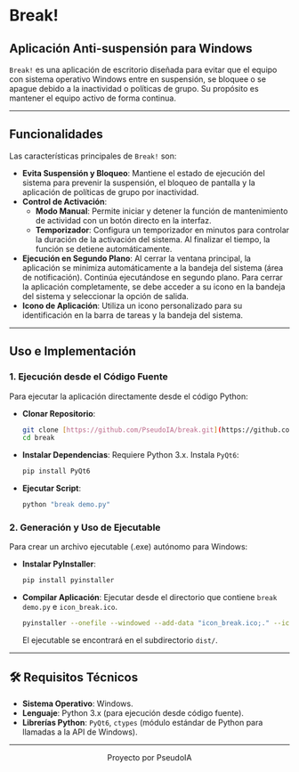 # Break!

## Aplicación Anti-suspensión para Windows

`Break!` es una aplicación de escritorio diseñada para evitar que el equipo con sistema operativo Windows entre en suspensión, se bloquee o se apague debido a la inactividad o políticas de grupo. Su propósito es mantener el equipo activo de forma continua.

---

## Funcionalidades

Las características principales de `Break!` son:

* **Evita Suspensión y Bloqueo**: Mantiene el estado de ejecución del sistema para prevenir la suspensión, el bloqueo de pantalla y la aplicación de políticas de grupo por inactividad.
* **Control de Activación**:
    * **Modo Manual**: Permite iniciar y detener la función de mantenimiento de actividad con un botón directo en la interfaz.
    * **Temporizador**: Configura un temporizador en minutos para controlar la duración de la activación del sistema. Al finalizar el tiempo, la función se detiene automáticamente.
* **Ejecución en Segundo Plano**: Al cerrar la ventana principal, la aplicación se minimiza automáticamente a la bandeja del sistema (área de notificación). Continúa ejecutándose en segundo plano. Para cerrar la aplicación completamente, se debe acceder a su icono en la bandeja del sistema y seleccionar la opción de salida.
* **Icono de Aplicación**: Utiliza un icono personalizado para su identificación en la barra de tareas y la bandeja del sistema.

---

## Uso e Implementación

### 1. Ejecución desde el Código Fuente

Para ejecutar la aplicación directamente desde el código Python:

* **Clonar Repositorio**:
    ```bash
    git clone [https://github.com/PseudoIA/break.git](https://github.com/PseudoIA/break.git)
    cd break
    ```
* **Instalar Dependencias**: Requiere Python 3.x. Instala `PyQt6`:
    ```bash
    pip install PyQt6
    ```
* **Ejecutar Script**:
    ```bash
    python "break demo.py"
    ```

### 2. Generación y Uso de Ejecutable

Para crear un archivo ejecutable (.exe) autónomo para Windows:

* **Instalar PyInstaller**:
    ```bash
    pip install pyinstaller
    ```
* **Compilar Aplicación**: Ejecutar desde el directorio que contiene `break demo.py` e `icon_break.ico`.
    ```bash
    pyinstaller --onefile --windowed --add-data "icon_break.ico;." --icon="icon_break.ico" "break demo.py"
    ```
    El ejecutable se encontrará en el subdirectorio `dist/`.

---

## 🛠️ Requisitos Técnicos

* **Sistema Operativo**: Windows.
* **Lenguaje**: Python 3.x (para ejecución desde código fuente).
* **Librerías Python**: `PyQt6`, `ctypes` (módulo estándar de Python para llamadas a la API de Windows).

---


<p align="center">
  Proyecto por PseudoIA
</p>
